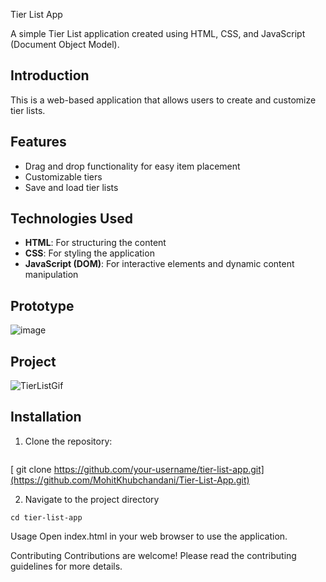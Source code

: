 Tier List App

A simple Tier List application created using HTML, CSS, and JavaScript (Document Object Model).

## Introduction
This is a web-based application that allows users to create and customize tier lists. 

## Features
- Drag and drop functionality for easy item placement
- Customizable tiers
- Save and load tier lists

## Technologies Used
- **HTML**: For structuring the content
- **CSS**: For styling the application
- **JavaScript (DOM)**: For interactive elements and dynamic content manipulation

## Prototype
![image](https://github.com/user-attachments/assets/fb54e16b-af73-4b38-a09f-3a3d976150a0)

## Project
![TierListGif](https://github.com/user-attachments/assets/0cc19f29-2759-4143-b1e6-e061b133bc6f)

## Installation
1. Clone the repository:
   ```
[   git clone https://github.com/your-username/tier-list-app.git](https://github.com/MohitKhubchandani/Tier-List-App.git)

2. Navigate to the project directory
```
cd tier-list-app
```
Usage
Open index.html in your web browser to use the application.

Contributing
Contributions are welcome! Please read the contributing guidelines for more details.

